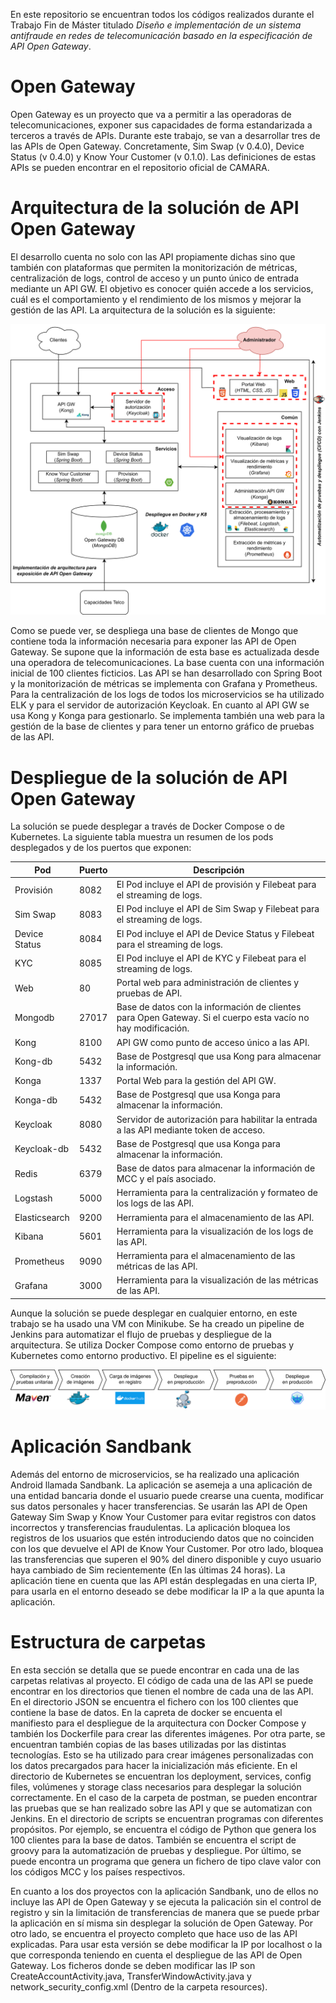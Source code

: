 En este repositorio se encuentran todos los códigos realizados durante el Trabajo Fin de Máster titulado *Diseño e implementación de un sistema antifraude en redes de telecomunicación basado en la especificación de API Open Gateway*.


# Open Gateway

Open Gateway es un proyecto que va a permitir a las operadoras de telecomunicaciones, exponer sus capacidades de forma estandarizada a terceros a través de APIs. Durante este trabajo, se van a desarrollar tres de las APIs de Open Gateway. Concretamente, Sim Swap (v 0.4.0), Device Status (v 0.4.0) y Know Your Customer (v 0.1.0). Las definiciones de estas APIs se pueden encontrar en el repositorio oficial de CAMARA.

# Arquitectura de la solución de API Open Gateway

El desarrollo cuenta no solo con las API propiamente dichas sino que también con plataformas que permiten la monitorización de métricas, centralización de logs, control de acceso y un punto único de entrada mediante un API GW. El objetivo es conocer quién accede a los servicios, cuál es el comportamiento y el rendimiento de los mismos y mejorar la gestión de las API. La arquitectura de la solución es la siguiente:

![Arquitectura implementada](implementacionarquitecturaogw.png)


Como se puede ver, se despliega una base de clientes de Mongo que contiene toda la información necesaria para exponer las API de Open Gateway. Se supone que la información de esta base es actualizada desde una operadora de telecomunicaciones. La base cuenta con una información inicial de 100 clientes ficticios. Las API se han desarrollado con Spring Boot y la monitorización de métricas se implementa con Grafana y Prometheus. Para la centralización de los logs de todos los microservicios se ha utilizado ELK y para el servidor de autorización Keycloak. En cuanto al API GW se usa Kong y Konga para gestionarlo. Se implementa también una web para la gestión de la base de clientes y para tener un entorno gráfico de pruebas de las API. 

# Despliegue de la solución de API Open Gateway

La solución se puede desplegar a través de Docker Compose o de Kubernetes. La siguiente tabla muestra un resumen de los pods desplegados y de los puertos que exponen:

| Pod          | Puerto | Descripción                                                                                             |
|--------------|--------|---------------------------------------------------------------------------------------------------------|
| Provisión    | 8082   | El Pod incluye el API de provisión y Filebeat para el streaming de logs.                                |
| Sim Swap     | 8083   | El Pod incluye el API de Sim Swap y Filebeat para el streaming de logs.                                 |
| Device Status| 8084   | El Pod incluye el API de Device Status y Filebeat para el streaming de logs.                            |
| KYC          | 8085   | El Pod incluye el API de KYC y Filebeat para el streaming de logs.                                      |
| Web          | 80     | Portal web para administración de clientes y pruebas de API.                                            |
| Mongodb      | 27017  | Base de datos con la información de clientes para Open Gateway. Si el cuerpo esta vacío no hay modificación. |
| Kong         | 8100   | API GW como punto de acceso único a las API.                                                            |
| Kong-db      | 5432   | Base de Postgresql que usa Kong para almacenar la información.                                          |
| Konga        | 1337   | Portal Web para la gestión del API GW.                                                                  |
| Konga-db     | 5432   | Base de Postgresql que usa Konga para almacenar la información.                                         |
| Keycloak     | 8080   | Servidor de autorización para habilitar la entrada a las API mediante token de acceso.                  |
| Keycloak-db  | 5432   | Base de Postgresql que usa Konga para almacenar la información.                                         |
| Redis        | 6379   | Base de datos para almacenar la información de MCC y el país asociado.                                  |
| Logstash     | 5000   | Herramienta para la centralización y formateo de los logs de las API.                                   |
| Elasticsearch| 9200   | Herramienta para el almacenamiento de las API.                                                          |
| Kibana       | 5601   | Herramienta para la visualización de los logs de las API.                                               |
| Prometheus   | 9090   | Herramienta para el almacenamiento de las métricas de las API.                                          |
| Grafana      | 3000   | Herramienta para la visualización de las métricas de las API.                                           |

Aunque la solución se puede desplegar en cualquier entorno, en este trabajo se ha usado una VM con Minikube. Se ha creado un pipeline de Jenkins para automatizar el flujo de pruebas y despliegue de la arquitectura. Se utiliza Docker Compose como entorno de pruebas y Kubernetes como entorno productivo. El pipeline es el siguiente:

![Pipeline de automatización de pruebas y despliegue](cicdpipeline.png)

# Aplicación Sandbank

Además del entorno de microservicios, se ha realizado una aplicación Android llamada Sandbank. La aplicación se asemeja a una aplicación de una entidad bancaria donde el usuario puede crearse una cuenta, modificar sus datos personales y hacer transferencias. Se usarán las API de Open Gateway Sim Swap y Know Your Customer para evitar registros con datos incorrectos y transferencias fraudulentas. La aplicación bloquea los registros de los usuarios que estén introduciendo datos que no coinciden con los que devuelve el API de Know Your Customer. Por otro lado, bloquea las transferencias que superen el 90% del dinero disponible y cuyo usuario haya cambiado de Sim recientemente (En las últimas 24 horas). La aplicación tiene en cuenta que las API están desplegadas en una cierta IP, para usarla en el entorno deseado se debe modificar la IP a la que apunta la aplicación. 

# Estructura de carpetas

En esta sección se detalla que se puede encontrar en cada una de las carpetas relativas al proyecto. El código de cada una de las API se puede encontrar en los directorios que tienen el nombre de cada una de las API. En el directorio JSON se encuentra el fichero con los 100 clientes que contiene la base de datos. En la capreta de docker se encuenta el manifiesto para el despliegue de la arquitectura con Docker Compose y también los Dockerfile para crear las diferentes imágenes. Por otra parte, se encuentran también copias de las bases utilizadas por las distintas tecnologías. Esto se ha utilizado para crear imágenes personalizadas con los datos precargados para hacer la inicialización más eficiente. En el directorio de Kubernetes se encuentran los deployment, services, config files, volúmenes y storage class necesarios para desplegar la solución correctamente. En el caso de la carpeta de postman, se pueden encontrar las pruebas que se han realizado sobre las API y que se automatizan con Jenkins. En el directorio de scripts se encuentran programas con diferentes propósitos. Por ejemplo, se  encuentra el código de Python que genera los 100 clientes para la base de datos. También se encuentra el script de groovy para la automatización de pruebas y despliegue. Por último, se puede encontra un programa que genera un fichero de tipo clave valor con los códigos MCC y los países respectivos.

En cuanto a los dos proyectos con la aplicación Sandbank, uno de ellos no incluye las API de Open Gateway y se ejecuta la palicación sin el control de registro y sin la limitación de transferencias de manera que se puede prbar la aplicación en sí misma sin desplegar la solución de Open Gateway. Por otro lado, se encuentra el proyecto completo que hace uso de las API explicadas. Para usar esta versión se debe modificar la IP por localhost o la que corresponda teniendo en cuenta el despliegue de las API de Open Gateway. Los ficheros donde se deben modificar las IP son CreateAccountActivity.java, TransferWindowActivity.java y network_security_config.xml (Dentro de la carpeta resources).

